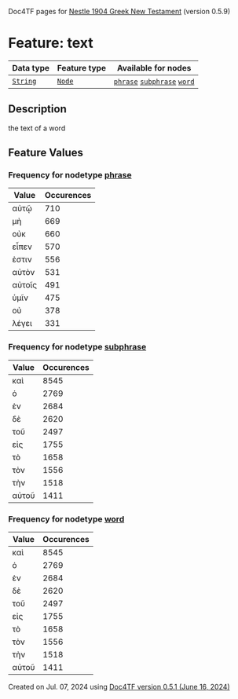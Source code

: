 Doc4TF pages for [Nestle 1904 Greek New Testament](https://github.com/saulocantanhede/tfgreek2/tree/0158b08039fb672626b3f9c2774f4d97120826fb/tf) (version 0.5.9)
# Feature: text
Data type|Feature type|Available for nodes
---|---|---
[`String`](featuresbydatatype.md#string)|[`Node`](featuresbytype.md#node)| [`phrase`](featuresbynodetype.md#phrase)  [`subphrase`](featuresbynodetype.md#subphrase)  [`word`](featuresbynodetype.md#word) 
## Description
the text of a word
## Feature Values
### Frequency for nodetype [phrase](featuresbynodetype.md#phrase)
Value|Occurences
---|---
αὐτῷ|710
μὴ|669
οὐκ|660
εἶπεν|570
ἐστιν|556
αὐτὸν|531
αὐτοῖς|491
ὑμῖν|475
οὐ|378
λέγει|331
### Frequency for nodetype [subphrase](featuresbynodetype.md#subphrase)
Value|Occurences
---|---
καὶ|8545
ὁ|2769
ἐν|2684
δὲ|2620
τοῦ|2497
εἰς|1755
τὸ|1658
τὸν|1556
τὴν|1518
αὐτοῦ|1411
### Frequency for nodetype [word](featuresbynodetype.md#word)
Value|Occurences
---|---
καὶ|8545
ὁ|2769
ἐν|2684
δὲ|2620
τοῦ|2497
εἰς|1755
τὸ|1658
τὸν|1556
τὴν|1518
αὐτοῦ|1411
 

Created on Jul. 07, 2024 using [Doc4TF version 0.5.1 (June 16, 2024)](https://github.com/tonyjurg/Doc4TF/blob/main/CreateFeatureDoc.ipynb) 
